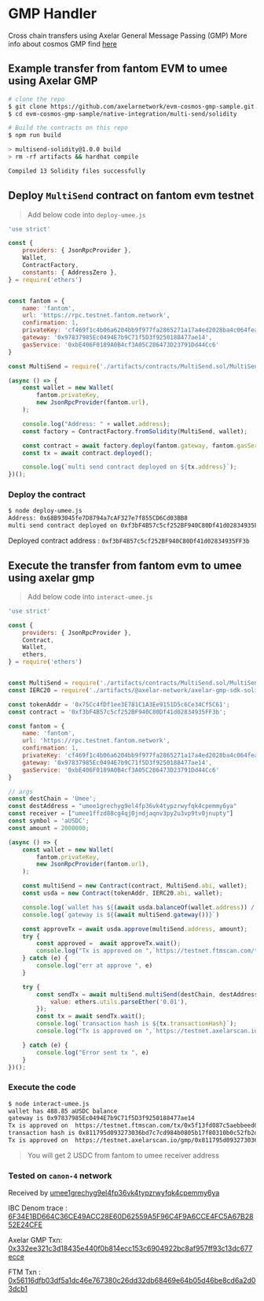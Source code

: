 # GMP Handler

Cross chain transfers using Axelar General Message Passing (GMP)
More info about cosmos GMP find [here](https://docs.axelar.dev/dev/cosmos-gmp)

## Example transfer from fantom EVM to umee using Axelar GMP

```bash
# clone the repo
$ git clone https://github.com/axelarnetwork/evm-cosmos-gmp-sample.git
$ cd evm-cosmos-gmp-sample/native-integration/multi-send/solidity

# Build the contracts on this repo
$ npm run build

> multisend-solidity@1.0.0 build
> rm -rf artifacts && hardhat compile

Compiled 13 Solidity files successfully
```

## Deploy `MultiSend` contract on fantom evm testnet

> Add below code into `deploy-umee.js`

```js
'use strict'

const {
    providers: { JsonRpcProvider },
    Wallet,
    ContractFactory,
    constants: { AddressZero },
} = require('ethers')


const fantom = {
    name: 'fantom',
    url: 'https://rpc.testnet.fantom.network',
    confirmation: 1,
    privateKey: 'cf469f1c4b06a6204bb9f977fa2865271a17a4ed2028ba4c064fea4754e81c83',
    gateway: '0x97837985Ec0494E7b9C71f5D3f9250188477ae14',
    gasService: '0xbE406F0189A0B4cf3A05C286473D23791Dd44Cc6'
}

const MultiSend = require('./artifacts/contracts/MultiSend.sol/MultiSend.json');

(async () => {
    const wallet = new Wallet(
        fantom.privateKey,
        new JsonRpcProvider(fantom.url),
    );

    console.log("Address: " + wallet.address);
    const factory = ContractFactory.fromSolidity(MultiSend, wallet);

    const contract = await factory.deploy(fantom.gateway, fantom.gasService)
    const tx = await contract.deployed();

    console.log(`multi send contract deployed on ${tx.address}`);
})();
```

### Deploy the contract

```bash
$ node deploy-umee.js 
Address: 0x68B93045fe7D8794a7cAF327e7f855CD6Cd03BB8
multi send contract deployed on 0xf3bF4B57c5cf252BF940C80Df41d02834935FF3b
```

Deployed contract address : `0xf3bF4B57c5cf252BF940C80Df41d02834935FF3b`

## Execute the transfer from fantom evm to umee using axelar gmp

> Add below code into `interact-umee.js`

```js
'use strict'

const {
    providers: { JsonRpcProvider },
    Contract,
    Wallet,
    ethers,
} = require('ethers')


const MultiSend = require('./artifacts/contracts/MultiSend.sol/MultiSend.json');
const IERC20 = require('./artifacts/@axelar-network/axelar-gmp-sdk-solidity/contracts/interfaces/IERC20.sol/IERC20.json');

const tokenAddr = '0x75Cc4fDf1ee3E781C1A3Ee9151D5c6Ce34Cf5C61';
const contract = '0xf3bF4B57c5cf252BF940C80Df41d02834935FF3b';

const fantom = {
    name: 'fantom',
    url: 'https://rpc.testnet.fantom.network',
    confirmation: 1,
    privateKey: 'cf469f1c4b06a6204bb9f977fa2865271a17a4ed2028ba4c064fea4754e81c83',
    gateway: '0x97837985Ec0494E7b9C71f5D3f9250188477ae14',
    gasService: '0xbE406F0189A0B4cf3A05C286473D23791Dd44Cc6'
}

// args
const destChain = 'Umee';
const destAddress = "umee1grechyg9el4fp36vk4typzrwyfqk4cpemmy6ya"
const receiver = ["umee1ffzd88cg4qj0jndjaqnv3py2u3vp9tv0jnupty"]
const symbol = 'aUSDC';
const amount = 2000000;

(async () => {
    const wallet = new Wallet(
        fantom.privateKey,
        new JsonRpcProvider(fantom.url),
    );

    const multiSend = new Contract(contract, MultiSend.abi, wallet);
    const usda = new Contract(tokenAddr, IERC20.abi, wallet);

    console.log(`wallet has ${(await usda.balanceOf(wallet.address)) / 1e6} ${symbol} balance`)
    console.log(`gateway is ${(await multiSend.gateway())}`)

    const approveTx = await usda.approve(multiSend.address, amount);
    try {
        const approved =  await approveTx.wait();
        console.log("Tx is approved on ",`https://testnet.ftmscan.com/tx/${approved.transactionHash}`)
    } catch (e) {
        console.log("err at approve ", e)
    }

    try {
        const sendTx = await multiSend.multiSend(destChain, destAddress, receiver, symbol, amount, {
            value: ethers.utils.parseEther('0.01'),
        });
        const tx = await sendTx.wait();
        console.log(`transaction hash is ${tx.transactionHash}`);
        console.log("Tx is approved on ",`https://testnet.axelarscan.io/gmp/${tx.transactionHash}`)

    } catch (e) {
        console.log("Error sent tx ", e)
    }
})();
```

### Execute the code

```bash
$ node interact-umee.js 
wallet has 488.85 aUSDC balance
gateway is 0x97837985Ec0494E7b9C71f5D3f9250188477ae14
Tx is approved on  https://testnet.ftmscan.com/tx/0x5f13fd087c5aebbeed073f4ee6e16faffbb12e289d7f0e0289c99fffc7299e69
transaction hash is 0x811795d093273036bd7c7cd984b0805b17f80310b0c52fb2d5c2b58a62dfbfb1
Tx is approved on  https://testnet.axelarscan.io/gmp/0x811795d093273036bd7c7cd984b0805b17f80310b0c52fb2d5c2b58a62dfbfb1
```

> You will get 2 USDC from fantom to umee receiver address

### Tested on `canon-4` network

Received  by [umee1grechyg9el4fp36vk4typzrwyfqk4cpemmy6ya](https://canon-4.api.network.umee.cc/cosmos/bank/v1beta1/balances/umee1grechyg9el4fp36vk4typzrwyfqk4cpemmy6ya)

IBC Denom trace : [6F34E1BD664C36CE49ACC28E60D62559A5F96C4F9A6CCE4FC5A67B2852E24CFE](https://canon-4.api.network.umee.cc/ibc/apps/transfer/v1/denom_traces/6F34E1BD664C36CE49ACC28E60D62559A5F96C4F9A6CCE4FC5A67B2852E24CFE)

Axelar GMP Txn: [0x332ee321c3d18435e440f0b814ecc153c6904922bc8af957ff93c13dc677ecce](https://testnet.axelarscan.io/gmp/0x332ee321c3d18435e440f0b814ecc153c6904922bc8af957ff93c13dc677ecce)

FTM Txn : [0x56116dfb03df5a1dc46e767380c26dd32db68469e64b05d46be8cd6a2d03dcb1](https://testnet.ftmscan.com/tx/0x56116dfb03df5a1dc46e767380c26dd32db68469e64b05d46be8cd6a2d03dcb1)
